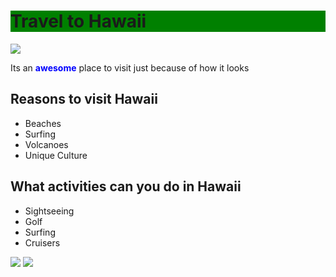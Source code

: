 <!DOCTYPE html>
<html>
    <head>
        <meta charset="utf-8">
        <title>Project: Travel webpage</title>
        <style>
        h1{background-color:green;}
        #awesome {color:blue;}
        </style>
    </head>
    <body>
    <h1>Travel to Hawaii</h1>
        <img src="https://cdn.kastatic.org/third_party/javascript-khansrc/live-editor/build/images/landscapes/mountains-in-hawaii.png"> 
        <p> Its an <strong id="awesome">awesome</strong> place to visit just because of how it looks </p>
        <h2> Reasons to visit Hawaii</h2> 
       <ul>
       <li>Beaches</li> 
          <li>Surfing</li> 
           <li>Volcanoes</li>
           <li>Unique Culture</li>
           </ul> 
           <h2> What activities can you do in Hawaii</h2>
           <ul>
       <li>Sightseeing</li> 
          <li>Golf</li> 
           <li>Surfing</li>
           <li>Cruisers</li>
           </ul> 
           <img src="https://cdn.kastatic.org/third_party/javascript-khansrc/live-editor/build/images/landscapes/beach-waves-daytime.png">
           <img src="https://cdn.kastatic.org/third_party/javascript-khansrc/live-editor/build/images/landscapes/beach.png">
        
</body>
</html>
